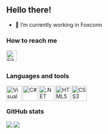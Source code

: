 ## Hello there! [](https://komarev.com/ghpvc/?username=filipeocastro)


- 🔭 I’m currently working in Foxconn


### How to reach me

[<img align="left" alt="Filipe Castro | LinkedIn" width="28px" src="https://cdn.jsdelivr.net/npm/simple-icons@v3/icons/linkedin.svg" />][linkedin]

<br />
<br />

### Languages and tools

<img align="left" alt="Visual Studio Code" width="40px" src="https://cdn.jsdelivr.net/gh/ricardozambon/ricardozambon/icons/visual-studio-code.png" />
<img align="left" alt="C#" width="40px" src="https://cdn.jsdelivr.net/gh/ricardozambon/ricardozambon/icons/csharp.png" />
<img align="left" alt=".NET Core" width="40px" src="https://cdn.jsdelivr.net/gh/ricardozambon/ricardozambon/icons/netcore.png" />
<img align="left" alt="HTML5" width="40px" src="https://cdn.jsdelivr.net/gh/ricardozambon/ricardozambon/icons/html.png" />
<img align="left" alt="CSS3" width="40px" src="https://cdn.jsdelivr.net/gh/ricardozambon/ricardozambon/icons/css.png" />

<br />
<br />

### GitHub stats

<div>
<a href="https://readme-stats-cfgj2cxdy.vercel.app/api?username=filipeocastro&count_private=true&show_icons=true">
  <img  align="left" src="https://readme-stats-cfgj2cxdy.vercel.app/api?username=filipeocastro&count_private=true&show_icons=true" />
</a>
<a href="https://readme-stats-cfgj2cxdy.vercel.app/api/top-langs/?username=filipeocastro">
  <img align="left" src="https://readme-stats-cfgj2cxdy.vercel.app/api/top-langs/?username=filipeocastro" />
</a>
</div>


[linkedin]: https://www.linkedin.com/in/filipeocastro
